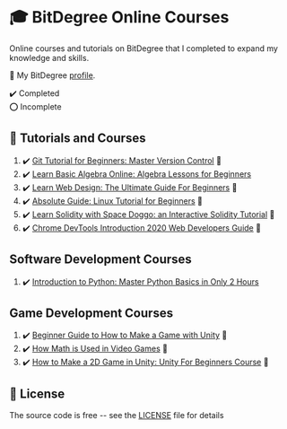 # :mortar_board: BitDegree Online Courses

Online courses and tutorials on BitDegree that I completed to expand my knowledge and skills.

:link: My BitDegree [profile][profile].

:heavy_check_mark: Completed  
:o: Incomplete

## :beginner: Tutorials and Courses

1. :heavy_check_mark: [Git Tutorial for Beginners: Master Version Control](https://www.bitdegree.org/course/git-tutorial-for-beginners) :link:
2. :heavy_check_mark: [Learn Basic Algebra Online: Algebra Lessons for Beginners](algebra-lessons-for-beginners/)
3. :heavy_check_mark: [Learn Web Design: The Ultimate Guide For Beginners](https://www.bitdegree.org/course/learn-web-design) :link:
4. :heavy_check_mark: [Absolute Guide: Linux Tutorial for Beginners](https://www.bitdegree.org/course/linux-tutorial) :link:
5. :heavy_check_mark: [Learn Solidity with Space Doggo: an Interactive Solidity Tutorial](https://www.bitdegree.org/course/learn-solidity-space-doggos) :link:
6. :heavy_check_mark: [Chrome DevTools Introduction 2020 Web Developers Guide](https://www.bitdegree.org/course/chrome-devtools-introduction-2020-web-developers-guide) :link:

## Software Development Courses

1. :heavy_check_mark: [Introduction to Python: Master Python Basics in Only 2 Hours](introduction-to-python/)

## Game Development Courses

1. :heavy_check_mark: [Beginner Guide to How to Make a Game with Unity](https://github.com/learning-game-development/learning-unity-game-development/tree/master/Beginner-Guide-to-How-to-Make-a-Game-with-Unity) :rocket:
2. :heavy_check_mark: [How Math is Used in Video Games](https://github.com/learning-game-development/learning-unity-game-development/tree/master/How-Math-is-Used-in-Video-Games/) :rocket:
3. :heavy_check_mark: [How to Make a 2D Game in Unity: Unity For Beginners Course](https://github.com/learning-game-development/learning-unity-game-development/tree/master/How-to-Make-a-2D-Game-in-Unity) :rocket:

## :page_with_curl: License

The source code is free -- see the [LICENSE](LICENSE) file for details

[profile]: www.bitdegree.org/user/quintin-henn/profile

